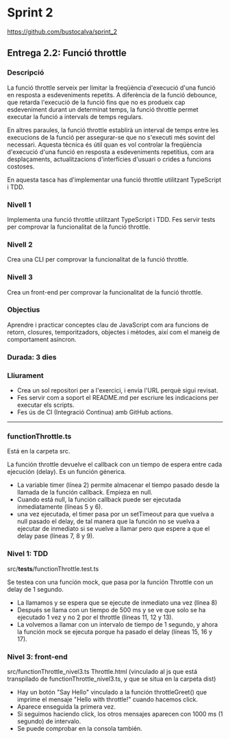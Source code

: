 # Sprint 2

https://github.com/bustocalva/sprint_2

## Entrega 2.2: Funció throttle

### Descripció

La funció throttle serveix per limitar la freqüència d'execució d'una funció en resposta a esdeveniments repetits. A diferència de la funció debounce, que retarda l'execució de la funció fins que no es produeix cap esdeveniment durant un determinat temps, la funció throttle permet executar la funció a intervals de temps regulars.

En altres paraules, la funció throttle establirà un interval de temps entre les execucions de la funció per assegurar-se que no s'executi més sovint del necessari. Aquesta tècnica és útil quan es vol controlar la freqüència d'execució d'una funció en resposta a esdeveniments repetitius, com ara desplaçaments, actualitzacions d'interfícies d'usuari o crides a funcions costoses.

En aquesta tasca has d'implementar una funció throttle utilitzant TypeScript i TDD.

### Nivell 1

Implementa una funció throttle utilitzant TypeScript i TDD.
Fes servir tests per comprovar la funcionalitat de la funció throttle.

### Nivell 2

Crea una CLI per comprovar la funcionalitat de la funció throttle.

### Nivell 3

Crea un front-end per comprovar la funcionalitat de la funció throttle.

### Objectius

Aprendre i practicar conceptes clau de JavaScript com ara funcions de retorn, closures, temporitzadors, objectes i mètodes, així com el maneig de comportament asíncron.

### Durada: 3 dies

### Lliurament

- Crea un sol repositori per a l'exercici, i envia l'URL perquè sigui revisat.
- Fes servir com a soport el README.md per escriure les indicacions per executar els scripts.
- Fes ús de CI (Integració Continua) amb GitHub actions.

<hr>

### functionThrottle.ts

Está en la carpeta src.

La función throttle devuelve el callback con un tiempo de espera entre cada ejecución (delay). Es un función génerica.

- La variable timer (línea 2) permite almacenar el tiempo pasado desde la llamada de la función callback. Empieza en null.
- Cuando está null, la función callback puede ser ejecutada inmediatamente (líneas 5 y 6).
- una vez ejecutada, el timer pasa por un setTimeout para que vuelva a null pasado el delay, de tal manera que la función no se vuelva a ejecutar de inmediato si se vuelve a llamar pero que espere a que el delay pase (líneas 7, 8 y 9).

### Nivel 1: TDD

src/**tests**/functionThrottle.test.ts

Se testea con una función mock, que pasa por la función Throttle con un delay de 1 segundo.

- La llamamos y se espera que se ejecute de inmediato una vez (línea 8)
- Después se llama con un tiempo de 500 ms y se ve que solo se ha ejecutado 1 vez y no 2 por el throttle (líneas 11, 12 y 13).
- La volvemos a llamar con un intervalo de tiempo de 1 segundo, y ahora la función mock se ejecuta porque ha pasado el delay (líneas 15, 16 y 17).

### Nivel 3: front-end

src/functionThrottle_nivel3.ts
Throttle.html (vinculado al js que está transpilado de functionThrottle_nivel3.ts, y que se situa en la carpeta dist)

- Hay un botón "Say Hello" vinculado a la función throttleGreet() que imprime el mensaje "Hello with throttle!" cuando hacemos click.
- Aparece enseguida la primera vez.
- Si seguimos haciendo click, los otros mensajes aparecen con 1000 ms (1 segundo) de intervalo.
- Se puede comprobar en la consola también.
